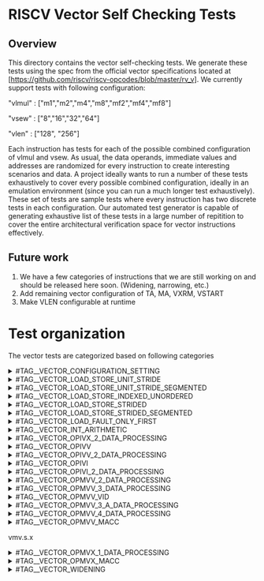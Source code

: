 # RISCV Vector Self Checking Tests

## Overview

This directory contains the vector self-checking tests. We generate these tests using the spec from the official vector specifications located at [https://github.com/riscv/riscv-opcodes/blob/master/rv_v]. 
We currently support tests with following configuration:

"vlmul" : ["m1","m2","m4","m8","mf2","mf4","mf8"]

"vsew"  : ["8","16","32","64"]

"vlen"  : ["128", "256"]

Each instruction has tests for each of the possible combined configuration of vlmul and vsew. As usual, the data operands, immediate values and addresses are randomized for every instruction to create interesting scenarios and data. A project ideally wants to run a number of these tests exhaustively to cover every possible combined configuration, ideally in an emulation environment (since you can run a much longer test exhaustively). These set of tests are sample tests where every instruction has two discrete tests in each configuration. Our automated test generator is capable of generating exhaustive list of these tests in a large number of repitition to cover the entire architectural verification space for vector instructions effectively.

## Future work
1. We have a few categories of instructions that we are still working on and should be released here soon. (Widening, narrowing, etc.)
2. Add remaining vector configuration of TA, MA, VXRM, VSTART
3. Make VLEN configurable at runtime

# Test organization
The vector tests are categorized based on following categories


<details>
<summary>#TAG__VECTOR_CONFIGURATION_SETTING</summary>
vsetivli     
vsetvli      
vsetvl       
</details>

<details>
<summary>#TAG__VECTOR_LOAD_STORE_UNIT_STRIDE</summary>
vlm.v          
vsm.v          
vle8.v         
vle16.v        
vle32.v        
vle64.v        
vse8.v         
vse16.v        
vse32.v        
vse64.v        
</details>

<details>
<summary>#TAG__VECTOR_LOAD_STORE_UNIT_STRIDE_SEGMENTED</summary>
vsseg2e8.v     
vsseg2e16.v    
vsseg2e32.v    
vsseg2e64.v    
vsseg3e8.v     
vsseg3e16.v    
vsseg3e32.v    
vsseg3e64.v    
vsseg4e8.v     
vsseg4e16.v    
vsseg4e32.v    
vsseg4e64.v    
vsseg5e8.v     
vsseg5e16.v    
vsseg5e32.v    
vsseg5e64.v    
vsseg6e8.v     
vsseg6e16.v    
vsseg6e32.v    
vsseg6e64.v    
vsseg7e8.v     
vsseg7e16.v    
vsseg7e32.v    
vsseg7e64.v    
vsseg8e8.v     
vsseg8e16.v    
vsseg8e32.v    
vsseg8e64.v    
vlseg2e8.v     
vlseg2e16.v    
vlseg2e32.v    
vlseg2e64.v    
vlseg3e8.v     
vlseg3e16.v    
vlseg3e32.v    
vlseg3e64.v    
vlseg4e8.v     
vlseg4e16.v    
vlseg4e32.v    
vlseg4e64.v    
vlseg5e8.v     
vlseg5e16.v    
vlseg5e32.v    
vlseg5e64.v    
vlseg6e8.v     
vlseg6e16.v    
vlseg6e32.v    
vlseg6e64.v    
vlseg7e8.v     
vlseg7e16.v    
vlseg7e32.v    
vlseg7e64.v    
vlseg8e8.v     
vlseg8e16.v    
vlseg8e32.v    
vlseg8e64.v    
</details>

<details>
<summary>#TAG__VECTOR_LOAD_STORE_INDEXED_UNORDERED</summary>
vluxei8.v      
vluxei16.v     
vluxei32.v     
vluxei64.v     
vsuxei8.v      
vsuxei16.v     
vsuxei32.v     
vsuxei64.v     
</details>

<details>
<summary>#TAG__VECTOR_LOAD_STORE_STRIDED</summary>
vlse8.v         
vlse16.v        
vlse32.v        
vlse64.v        
vsse8.v         
vsse16.v        
vsse32.v        
vsse64.v        
</details>

<details>
<summary>#TAG__VECTOR_LOAD_STORE_STRIDED_SEGMENTED</summary>
vlsseg2e8.v     
vlsseg2e16.v    
vlsseg2e32.v    
vlsseg2e64.v    
vlsseg3e8.v     
vlsseg3e16.v    
vlsseg3e32.v    
vlsseg3e64.v    
vlsseg4e8.v     
vlsseg4e16.v    
vlsseg4e32.v    
vlsseg4e64.v    
vlsseg5e8.v     
vlsseg5e16.v    
vlsseg5e32.v    
vlsseg5e64.v    
vlsseg6e8.v     
vlsseg6e16.v    
vlsseg6e32.v    
vlsseg6e64.v    
vlsseg7e8.v     
vlsseg7e16.v    
vlsseg7e32.v    
vlsseg7e64.v    
vlsseg8e8.v     
vlsseg8e16.v    
vlsseg8e32.v    
vlsseg8e64.v    
vssseg2e8.v     
vssseg2e16.v    
vssseg2e32.v    
vssseg2e64.v    
vssseg3e8.v     
vssseg3e16.v    
vssseg3e32.v    
vssseg3e64.v    
vssseg4e8.v     
vssseg4e16.v    
vssseg4e32.v    
vssseg4e64.v    
vssseg5e8.v     
vssseg5e16.v    
vssseg5e32.v    
vssseg5e64.v    
vssseg6e8.v     
vssseg6e16.v    
vssseg6e32.v    
vssseg6e64.v    
vssseg7e8.v     
vssseg7e16.v    
vssseg7e32.v    
vssseg7e64.v    
vssseg8e8.v     
vssseg8e16.v    
vssseg8e32.v    
vssseg8e64.v    
</details>

<details>
<summary>#TAG__VECTOR_LOAD_FAULT_ONLY_FIRST</summary>
vle8ff.v         
vle16ff.v        
vle32ff.v        
vle64ff.v        
</details>

<details>
<summary>#TAG__VECTOR_INT_ARITHMETIC</summary>
vadd.vx        
vsub.vx        
vrsub.vx       
vminu.vx       
vmin.vx        
vmaxu.vx       
vmax.vx        
vand.vx        
vor.vx         
vxor.vx        
vrgather.vx    
vslideup.vx    
vslidedown.vx  
</details>

<details>
<summary>#TAG__VECTOR_OPIVX_2_DATA_PROCESSING</summary>

vmadc.vxm      
vmadc.vx       
vsbc.vxm       
vmsbc.vxm      
vmsbc.vx       
vmerge.vxm     
vmv.v.x        
vmseq.vx       
vmsne.vx       
vmsltu.vx      
vmslt.vx       
vmsleu.vx      
vmsle.vx       
vmsgtu.vx      
vmsgt.vx       
</details>

<details>
<summary>#TAG__VECTOR_OPIVV</summary>
vadd.vv         
vsub.vv         
vminu.vv        
vmin.vv         
vmaxu.vv        
vmax.vv         
vand.vv         
vor.vv          
vxor.vv         
vrgather.vv     
vrgatherei16.vv 
</details>

<details>
<summary>#TAG__VECTOR_OPIVV_2_DATA_PROCESSING</summary>
vadc.vvm       
vmadc.vvm      
vmadc.vv       
vsbc.vvm       
vmsbc.vvm      
vmsbc.vv       
vmerge.vvm     
vmv.v.v        
vmseq.vv       
vmsne.vv       
vmsltu.vv      
vmslt.vv       
vmsleu.vv      
vmsle.vv       
</details>

<details>
<summary>#TAG__VECTOR_OPIVI</summary>
vadd.vi        
vrsub.vi       
vand.vi        
vor.vi         
vxor.vi        
vrgather.vi    
vslideup.vi    
vslidedown.vi  
</details>

<details>
<summary>#TAG__VECTOR_OPIVI_2_DATA_PROCESSING</summary>
vadc.vim       
vmadc.vim      
vmadc.vi       
vmerge.vim     
vmv.v.i        
vmseq.vi       
vmsne.vi       
vmsleu.vi      
vmsle.vi       
vmsgtu.vi      
vmsgt.vi       
</details>

<details>
<summary>#TAG__VECTOR_OPMVV_2_DATA_PROCESSING</summary>
vcompress.vm   
vmandnot.mm    
vmand.mm       
vmor.mm        
vmxor.mm       
vmornot.mm     
vmnand.mm      
vmnor.mm       
vmxnor.mm      
</details>

<details>
<summary>#TAG__VECTOR_OPMVV_3_DATA_PROCESSING</summary>
vmsbf.m        
vmsof.m        
vmsif.m        
viota.m        
</details>

<details>
<summary>#TAG__VECTOR_OPMVV_VID</summary>
vid.v          
</details>

<details>
<summary>#TAG__VECTOR_OPMVV_3_A_DATA_PROCESSING</summary>
vcpop.m        
vfirst.m       
</details>

<details>
<summary>#TAG__VECTOR_OPMVV_4_DATA_PROCESSING</summary>
vdivu.vv       
vdiv.vv        
vremu.vv       
vrem.vv        
vmulhu.vv      
vmul.vv        
vmulhsu.vv     
vmulh.vv       
vmadd.vv       
</details>

<details>
<summary>#TAG__VECTOR_OPMVV_MACC</summary>
vmacc.vv       
</details>

vmv.s.x        

<details>
<summary>#TAG__VECTOR_OPMVX_1_DATA_PROCESSING</summary>
vslide1up.vx   
vslide1down.vx 
vdivu.vx       
vdiv.vx        
vremu.vx       
vrem.vx        
vmulhu.vx      
vmul.vx        
vmulhsu.vx     
vmulh.vx       
vmadd.vx       
</details>

<details>
<summary>#TAG__VECTOR_OPMVX_MACC</summary>
vmacc.vx       
</details>

<details>
<summary>#TAG__VECTOR_WIDENING</summary>
vwaddu.vx      
vwadd.vx       
vwsubu.vx      
vwsub.vx       
vwaddu.wx      
vwadd.wx       
vwsubu.wx      
vwsub.wx       
vwmulu.vx      
vwmulsu.vx     
vwmul.vx       
vwmaccu.vx     
vwmacc.vx      
vwmaccus.vx    
vwmaccsu.vx    
<//details>

<details>
<summary>#TAG__VECTOR_ZVAMO</summary>
vamoswapei8.v  
vamoaddei8.v   
vamoxorei8.v   
vamoandei8.v   
vamoorei8.v    
vamominei8.v   
vamomaxei8.v   
vamominuei8.v  
vamomaxuei8.v  

vamoswapei16.v 
vamoaddei16.v  
vamoxorei16.v  
vamoandei16.v  
vamoorei16.v   
vamominei16.v  
vamomaxei16.v  
vamominuei16.v 
vamomaxuei16.v 

vamoaddei32.v  
vamoxorei32.v  
vamoandei32.v  
vamoorei32.v   
vamominei32.v  
vamomaxei32.v  
vamominuei32.v 
vamomaxuei32.v 

vamoaddei64.v  
vamoxorei64.v  
vamoandei64.v  
vamoorei64.v   
vamominei64.v  
vamomaxei64.v  
vamominuei64.v 
vamomaxuei64.v 
</details>




